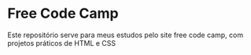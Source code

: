 # Free Code Camp
Este repositório serve para meus estudos pelo site free code camp, com projetos práticos de HTML e CSS